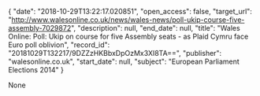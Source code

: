 {
  "date": "2018-10-29T13:22:17.020851", 
  "open_access": false, 
  "target_url": "http://www.walesonline.co.uk/news/wales-news/poll-ukip-course-five-assembly-7029872", 
  "description": null, 
  "end_date": null, 
  "title": "Wales Online: Poll: Ukip on course for five Assembly seats - as Plaid Cymru face Euro poll oblivion", 
  "record_id": "20181029T132217/9DZZzHKBbxDpOzMx3XI8TA==", 
  "publisher": "walesonline.co.uk", 
  "start_date": null, 
  "subject": "European Parliament Elections 2014"
}

None